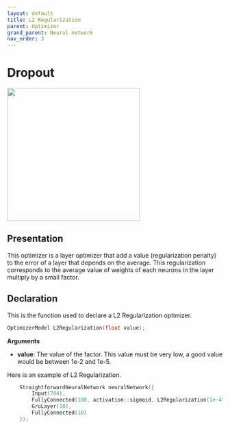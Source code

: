 ```yaml
---
layout: default
title: L2 Regularization
parent: Optimizer
grand_parent: Neural network
nav_order: 3
---
```


# Dropout
<p>
    <img src="{{site.baseurl}}/assets/images/neural_network/l2_regularization.png" att="L2 Regularization" width="310px" class="center"/>
</p>

## Presentation
This optimizer is a layer optimizer that add a value (regularization penalty) to the error of a layer that depends on the average. This regularization corresponds to the average value of weights of each neurons in the layer multiply by a small factor.

## Declaration
This is the function used to declare a L2 Regularization optimizer.
```cpp
OptimizerModel L2Regularization(float value);
```
**Arguments**
 * **value**: The value of the factor. This value must be very low, a good value would be between 1e-2 and 1e-5.

Here is an example of L2 Regularization.
```cpp
    StraightforwardNeuralNetwork neuralNetwork({
        Input(784),
        FullyConnected(100, activation::sigmoid, L2Regularization(1e-4f)),
        GruLayer(10),
        FullyConnected(10)
    });
```

